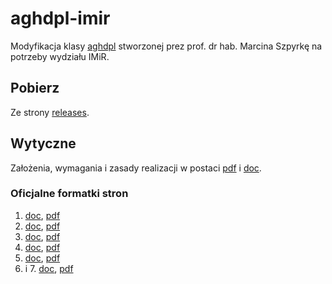 # aghdpl-imir

Modyfikacja klasy [aghdpl](http://home.agh.edu.pl/~mszpyrka/doku.php?id=lectures:latex:aghdpl) stworzonej prez prof. dr hab. Marcina Szpyrkę na potrzeby wydziału IMiR.

## Pobierz

Ze strony [releases](https://github.com/Ashymad/aghdpl-imir/releases).

## Wytyczne

Założenia, wymagania i zasady realizacji w postaci [pdf](http://www.imir.agh.edu.pl/modules/media/Inzynierska_praca_dyplomowa_-_zalacznik_do_Uchwaly_8_10_2012_v1.pdf) i [doc](http://home.agh.edu.pl/~robertb/index.php?option=com_joomdoc&task=doc_download&gid=30&Itemid=25).

### Oficjalne formatki stron

1. [doc](http://www.imir.agh.edu.pl/modules/media/z2_strona_tytulowa_pracy_inz.doc), [pdf](http://www.imir.agh.edu.pl/modules/media/z2_strona_tytulowa_pracy_inz.pdf) 
2. [doc](http://www.imir.agh.edu.pl/modules/media/zi_oswiadczenie_o_prawach_autorskich_Zarzadzenie_Rektora_Nr_38-1.docx), [pdf](http://www.imir.agh.edu.pl/modules/media/zi_oswiadczenie_o_prawach_autorskich_Zarzadzenie_Rektora_Nr_38-1.pdf) 
3. [doc](http://www.imir.agh.edu.pl/modules/media/z3_oswiadczenie_autorstwo-1.docx), [pdf](http://www.imir.agh.edu.pl/modules/media/z3_oswiadczenie_autorstwo-1.pdf) 
4. [doc](http://www.imir.agh.edu.pl/modules/media/z4_oswiadczenie_prawo_publikacji-1.docx), [pdf](http://www.imir.agh.edu.pl/modules/media/z4_oswiadczenie_prawo_publikacji-1.pdf) 
5. [doc](http://www.imir.agh.edu.pl/modules/media/z5_tematyka_pracy_inz_v3.doc), [pdf](http://www.imir.agh.edu.pl/modules/media/z5_tematyka_pracy_inz_v3.pdf) 
6. i 7. [doc](http://www.imir.agh.edu.pl/modules/media/z6_streszczenie_pracy_inz.doc), [pdf](http://www.imir.agh.edu.pl/modules/media/z6_streszczenie_pracy_inz.pdf) 
